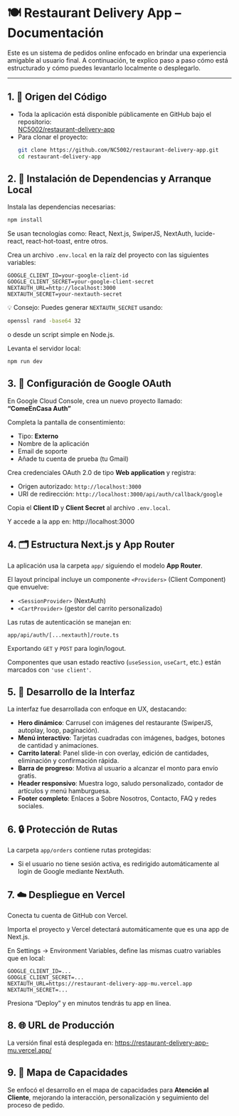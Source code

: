 # 🍽️ Restaurant Delivery App – Documentación

Este es un sistema de pedidos online enfocado en brindar una experiencia amigable al usuario final. A continuación, te explico paso a paso cómo está estructurado y cómo puedes levantarlo localmente o desplegarlo.

---

## 1. 📁 Origen del Código

- Toda la aplicación está disponible públicamente en GitHub bajo el repositorio:  
  [NC5002/restaurant-delivery-app](https://github.com/NC5002/restaurant-delivery-app)
- Para clonar el proyecto:
  ```bash
  git clone https://github.com/NC5002/restaurant-delivery-app.git
  cd restaurant-delivery-app
## 2. 🔧 Instalación de Dependencias y Arranque Local

Instala las dependencias necesarias:

```bash
npm install
```

Se usan tecnologías como: React, Next.js, SwiperJS, NextAuth, lucide-react, react-hot-toast, entre otros.

Crea un archivo `.env.local` en la raíz del proyecto con las siguientes variables:

```env
GOOGLE_CLIENT_ID=your-google-client-id
GOOGLE_CLIENT_SECRET=your-google-client-secret
NEXTAUTH_URL=http://localhost:3000
NEXTAUTH_SECRET=your-nextauth-secret
```

💡 Consejo: Puedes generar `NEXTAUTH_SECRET` usando:

```bash
openssl rand -base64 32
```

o desde un script simple en Node.js.

Levanta el servidor local:

```bash
npm run dev
```

## 3. 🔐 Configuración de Google OAuth

En Google Cloud Console, crea un nuevo proyecto llamado:  
**“ComeEnCasa Auth”**

Completa la pantalla de consentimiento:

- Tipo: **Externo**
- Nombre de la aplicación
- Email de soporte
- Añade tu cuenta de prueba (tu Gmail)

Crea credenciales OAuth 2.0 de tipo **Web application** y registra:

- Origen autorizado: `http://localhost:3000`
- URI de redirección: `http://localhost:3000/api/auth/callback/google`

Copia el **Client ID** y **Client Secret** al archivo `.env.local`.


Y accede a la app en: http://localhost:3000

## 4. 🗂️ Estructura Next.js y App Router

La aplicación usa la carpeta `app/` siguiendo el modelo **App Router**.

El layout principal incluye un componente `<Providers>` (Client Component) que envuelve:

- `<SessionProvider>` (NextAuth)  
- `<CartProvider>` (gestor del carrito personalizado)

Las rutas de autenticación se manejan en:

    app/api/auth/[...nextauth]/route.ts

Exportando `GET` y `POST` para login/logout.

Componentes que usan estado reactivo (`useSession`, `useCart`, etc.) están marcados con `'use client'`.

## 5. 🎨 Desarrollo de la Interfaz

La interfaz fue desarrollada con enfoque en UX, destacando:

- **Hero dinámico**: Carrusel con imágenes del restaurante (SwiperJS, autoplay, loop, paginación).
- **Menú interactivo**: Tarjetas cuadradas con imágenes, badges, botones de cantidad y animaciones.
- **Carrito lateral**: Panel slide-in con overlay, edición de cantidades, eliminación y confirmación rápida.
- **Barra de progreso**: Motiva al usuario a alcanzar el monto para envío gratis.
- **Header responsivo**: Muestra logo, saludo personalizado, contador de artículos y menú hamburguesa.
- **Footer completo**: Enlaces a Sobre Nosotros, Contacto, FAQ y redes sociales.

## 6. 🔒 Protección de Rutas

La carpeta `app/orders` contiene rutas protegidas:

- Si el usuario no tiene sesión activa, es redirigido automáticamente al login de Google mediante NextAuth.

## 7. ☁️ Despliegue en Vercel

Conecta tu cuenta de GitHub con Vercel.

Importa el proyecto y Vercel detectará automáticamente que es una app de Next.js.

En Settings → Environment Variables, define las mismas cuatro variables que en local:

```env
GOOGLE_CLIENT_ID=...
GOOGLE_CLIENT_SECRET=...
NEXTAUTH_URL=https://restaurant-delivery-app-mu.vercel.app
NEXTAUTH_SECRET=...
```

Presiona “Deploy” y en minutos tendrás tu app en línea.

## 8. 🌐 URL de Producción

La versión final está desplegada en:
https://restaurant-delivery-app-mu.vercel.app/

## 9. 🧭 Mapa de Capacidades

Se enfocó el desarrollo en el mapa de capacidades para **Atención al Cliente**, mejorando la interacción, personalización y seguimiento del proceso de pedido.
